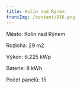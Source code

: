 ```yaml
---
title: Kolín nad Rýnem
frontImg: /content/916.png
---
```

Město: Kolín nad Rýnem

Rozloha: 29 m2

Výkon: 6,225 kWp

Baterie:  8 kWh

Počet panelů: 15